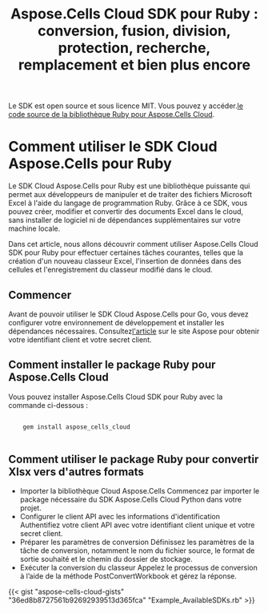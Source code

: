 ﻿---
title: "Aspose.Cells Cloud SDK pour Ruby : conversion, fusion, division, protection, recherche, remplacement et bien plus encore"
second_title: Documen
ArticleTitle: "Aspose.Cells Cloud SDK for Ruby: Convert, merge, split, protect, search, replace, and more"
linktitle: Aspose.Cells Cloud SDK pour Rub
type: docs
url: /fr/available-sdks/aspose-cells-cloud-ruby/
description: "Aspose.Cells Cloud SDK pour Ruby offre une véritable puissance multiplateforme : une seule importation fournit aux développeurs Windows, Linux et macOS la même fluidité API pour créer, convertir, fusionner, diviser, protéger et manipuler chaque Excel objet — aucune Office installation n'est requise et aucun ajustement spécifique à la plateforme n'est nécessaire"
weight: 30
kwords: SDK Ruby, Excel SDK pour Ruby, SDK Cloud pour Ruby, REST, Graphique, Tableau croisé dynamique, Objet Table/Liste, Conversion de feuille de calcul, PDF, CSV, Json, Markdown, Fusion, Fractionnement, Protection, Recherche, Remplacement
---
Le SDK est open source et sous licence MIT. Vous pouvez y accéder.[le code source de la bibliothèque Ruby pour Aspose.Cells Cloud](https://github.com/aspose-cells-cloud/aspose-cells-cloud-ruby).

# **Comment utiliser le SDK Cloud Aspose.Cells pour Ruby**

Le SDK Cloud Aspose.Cells pour Ruby est une bibliothèque puissante qui permet aux développeurs de manipuler et de traiter des fichiers Microsoft Excel à l'aide du langage de programmation Ruby. Grâce à ce SDK, vous pouvez créer, modifier et convertir des documents Excel dans le cloud, sans installer de logiciel ni de dépendances supplémentaires sur votre machine locale.

Dans cet article, nous allons découvrir comment utiliser Aspose.Cells Cloud SDK pour Ruby pour effectuer certaines tâches courantes, telles que la création d'un nouveau classeur Excel, l'insertion de données dans des cellules et l'enregistrement du classeur modifié dans le cloud.

## Commencer

 Avant de pouvoir utiliser le SDK Cloud Aspose.Cells pour Go, vous devez configurer votre environnement de développement et installer les dépendances nécessaires. Consultez[l'article](https://docs.aspose.cloud/cells/quickstart/) sur le site Aspose pour obtenir votre identifiant client et votre secret client.

## Comment installer le package Ruby pour Aspose.Cells Cloud

Vous pouvez installer Aspose.Cells Cloud SDK pour Ruby avec la commande ci-dessous :

```bash

    gem install aspose_cells_cloud
  
 ```

## Comment utiliser le package Ruby pour convertir Xlsx vers d'autres formats

- Importer la bibliothèque Cloud Aspose.Cells
 Commencez par importer le package nécessaire du SDK Aspose.Cells Cloud Python dans votre projet.
- Configurer le client API avec les informations d'identification
 Authentifiez votre client API avec votre identifiant client unique et votre secret client.
- Préparer les paramètres de conversion
 Définissez les paramètres de la tâche de conversion, notamment le nom du fichier source, le format de sortie souhaité et le chemin du dossier de stockage.
- Exécuter la conversion du classeur
 Appelez le processus de conversion à l’aide de la méthode PostConvertWorkbook et gérez la réponse.

{{< gist "aspose-cells-cloud-gists" "36ed8b8727561b92692939513d365fca" "Example_AvailableSDKs.rb" >}}
